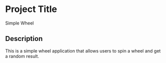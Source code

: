 # Project Title

Simple Wheel

## Description

This is a simple wheel application that allows users to spin a wheel and get a random result.
